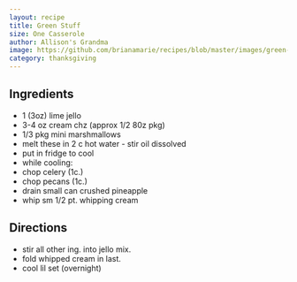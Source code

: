 ```yaml
---
layout: recipe
title: Green Stuff
size: One Casserole
author: Allison's Grandma
image: https://github.com/brianamarie/recipes/blob/master/images/green-stuff.jpg?raw=true
category: thanksgiving
---
```


## Ingredients
- 1 (3oz) lime jello
- 3-4 oz cream chz (approx 1/2 80z pkg)
- 1/3 pkg mini marshmallows
- melt these in 2 c hot water - stir oil dissolved
- put in fridge to cool
- while cooling:
- chop celery (1c.)
- chop pecans (1c.)
- drain small can crushed pineapple
- whip sm 1/2 pt. whipping cream

## Directions
- stir all other ing. into jello mix.
- fold whipped cream in last.
- cool lil set (overnight)
